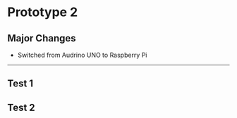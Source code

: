# Prototype 2

## Major Changes
- Switched from Audrino UNO to Raspberry Pi

---
## Test 1





## Test 2
